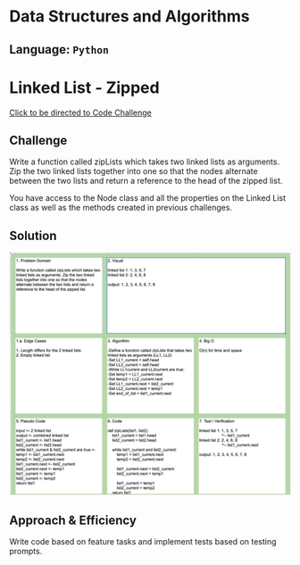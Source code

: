 # Data Structures and Algorithms

## Language: `Python`

# Linked List - Zipped
[Click to be directed to Code Challenge](https://github.com/gracerosemary/data-structures-and-algorithms/tree/master/python/code_challenges/ll_zip)      

## Challenge
Write a function called zipLists which takes two linked lists as arguments. Zip the two linked lists together into one so that the nodes alternate between the two lists and return a reference to the head of the zipped list. 

You have access to the Node class and all the properties on the Linked List class as well as the methods created in previous challenges.

## Solution
![Solution Image](assets/zip.png)   

## Approach & Efficiency
Write code based on feature tasks and implement tests based on testing prompts.  